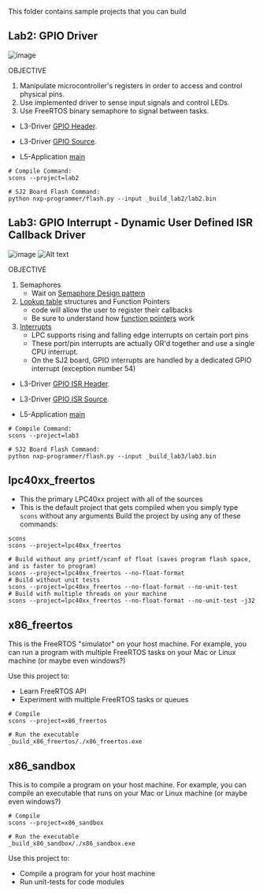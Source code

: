 This folder contains sample projects that you can build

## Lab2: GPIO Driver 
![image](https://user-images.githubusercontent.com/38081550/95832812-ac28bc80-0cef-11eb-9eea-3b6b61dd5132.png)

OBJECTIVE
1. Manipulate microcontroller's registers in order to access and control physical pins.
2. Use implemented driver to sense input signals and control LEDs.
3. Use FreeRTOS binary semaphore to signal between tasks.

* L3-Driver       [GPIO Header](lab2/l3_drivers/gpio_lab.h).

* L3-Driver       [GPIO Source](lab2/l3_drivers/sources/gpio_lab.c).

* L5-Application  [main](lab2/l5_application/main.c)
```
# Compile Command:
scons --project=lab2

# SJ2 Board Flash Command:
python nxp-programmer/flash.py --input _build_lab2/lab2.bin
```

## Lab3: GPIO Interrupt - Dynamic User Defined ISR Callback Driver
![image](https://user-images.githubusercontent.com/38081550/95835603-48a08e00-0cf3-11eb-9d4f-1c6d447c46cc.png)
![Alt text](http://books.socialledge.com/uploads/images/gallery/2019-09-Sep/isr.gif)

OBJECTIVE
1. Semaphores
    * Wait on [Semaphore Design pattern](http://books.socialledge.com/books/embedded-drivers-real-time-operating-systems/page/binary-semaphores#bkmrk-design-pattern)
2. [Lookup table](http://books.socialledge.com/books/embedded-drivers-real-time-operating-systems/page/lookup-tables) structures and Function Pointers
    * code will allow the user to register their callbacks
    * Be sure to understand how [function pointers](http://books.socialledge.com/books/useful-knowledge/page/function-pointer) work
3. [Interrupts](http://books.socialledge.com/books/embedded-drivers-real-time-operating-systems/page/nested-vector-interrupt-controller-%28nvic%29)
    * LPC supports rising and falling edge interrupts on certain port pins
    * These port/pin interrupts are actually OR'd together and use a single CPU interrupt.
    * On the SJ2 board, GPIO interrupts are handled by a dedicated GPIO interrupt (exception number 54)
    
* L3-Driver       [GPIO ISR Header](lab3/l3_drivers/gpio_isr.h).

* L3-Driver       [GPIO ISR Source](lab3/l3_drivers/sources/gpio_isr.c).

* L5-Application  [main](lab3/l5_application/main.c)
```
# Compile Command:
scons --project=lab3

# SJ2 Board Flash Command:
python nxp-programmer/flash.py --input _build_lab3/lab3.bin
```

## lpc40xx_freertos
* This the primary LPC40xx project with all of the sources
* This is the default project that gets compiled when you simply type `scons` without any arguments
Build the project by using any of these commands:
```
scons
scons --project=lpc40xx_freertos

# Build without any printf/scanf of float (saves program flash space, and is faster to program)
scons --project=lpc40xx_freertos --no-float-format
# Build without unit tests
scons --project=lpc40xx_freertos --no-float-format --no-unit-test
# Build with multiple threads on your machine
scons --project=lpc40xx_freertos --no-float-format --no-unit-test -j32

```

## x86_freertos
This is the FreeRTOS "simulator" on your host machine. For example, you can run a program with multiple FreeRTOS tasks on your Mac or Linux machine (or maybe even windows?)

Use this project to:

* Learn FreeRTOS API
* Experiment with multiple FreeRTOS tasks or queues
```
# Compile
scons --project=x86_freertos

# Run the executable
_build_x86_freertos/./x86_freertos.exe
```

## x86_sandbox
This is to compile a program on your host machine. For example, you can compile an executable that runs on your Mac or Linux machine (or maybe even windows?)
```
# Compile
scons --project=x86_sandbox

# Run the executable
_build_x86_sandbox/./x86_sandbox.exe
```

Use this project to:
* Compile a program for your host machine
* Run unit-tests for code modules
